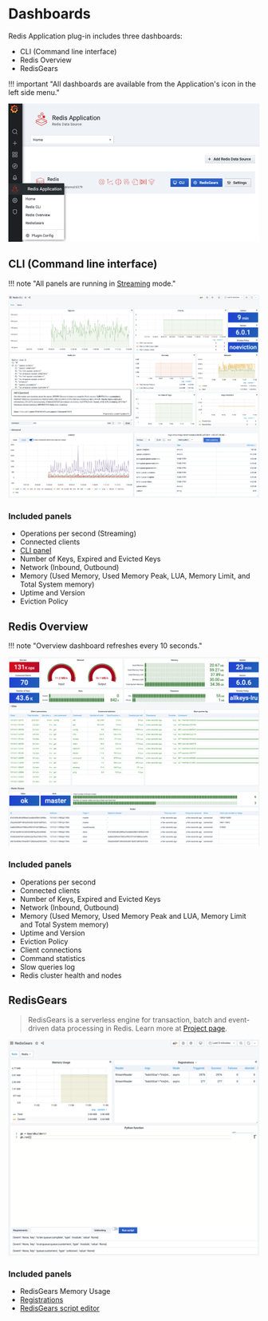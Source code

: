 # Dashboards

Redis Application plug-in includes three dashboards:

- CLI (Command line interface)
- Redis Overview
- RedisGears

!!! important "All dashboards are available from the Application's icon in the left side menu."

![Redis Application plug-ins](../images/redis-app-menu.png)

## CLI (Command line interface)

!!! note "All panels are running in [Streaming](../redis-datasource/streaming.md) mode."

![Redis CLI Dashboard](../images/redis-app-cli-dashboard.png)

### Included panels

- Operations per second (Streaming)
- Connected clients
- [CLI panel](redis-cli-panel.md)
- Number of Keys, Expired and Evicted Keys
- Network (Inbound, Outbound)
- Memory (Used Memory, Used Memory Peak, LUA, Memory Limit, and Total System memory)
- Uptime and Version
- Eviction Policy

## Redis Overview

!!! note "Overview dashboard refreshes every 10 seconds."

![Redis Overview Dashboard](../images/redis-app-overview-dashboard.png)

### Included panels

- Operations per second
- Connected clients
- Number of Keys, Expired and Evicted Keys
- Network (Inbound, Outbound)
- Memory (Used Memory, Used Memory Peak and LUA, Memory Limit and Total System memory)
- Uptime and Version
- Eviction Policy
- Client connections
- Command statistics
- Slow queries log
- Redis cluster health and nodes

## RedisGears

> RedisGears is a serverless engine for transaction, batch and event-driven data processing in Redis. Learn more at [Project page](https://oss.redislabs.com/redisgears/).

![RedisGears Dashboard](../images/redis-app-gears-dashboard.png)

### Included panels

- RedisGears Memory Usage
- [Registrations](https://oss.redislabs.com/redisgears/functions.html#execution)
- [RedisGears script editor](redis-gears-panel.md)
